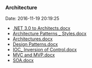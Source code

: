 <!--
title: Architecture
date: 2016-11-19 20:19:25
tags:
- Architecture
- Design
- .NET
- SOA
- IOC
-->
### Architecture
Date: 2016-11-19 20:19:25
* [.NET 3.0 to Architects.docx](https://github.com/zhuzhigao/PersonalMaterials/raw/master/Architecture/.NET%203.0%20to%20Architects.docx)
* [Architecture Patterns _ Styles.docx](https://github.com/zhuzhigao/PersonalMaterials/raw/master/Architecture/Architecture%20Patterns%20_%20Styles.docx)
* [Architectures.docx](https://github.com/zhuzhigao/PersonalMaterials/raw/master/Architecture/Architectures.docx)
* [Design Patterns.docx](https://github.com/zhuzhigao/PersonalMaterials/raw/master/Architecture/Design%20Patterns.docx)
* [IOC_ Inversion of Control.docx](https://github.com/zhuzhigao/PersonalMaterials/raw/master/Architecture/IOC_%20Inversion%20of%20Control.docx)
* [MVC and MVP.docx](https://github.com/zhuzhigao/PersonalMaterials/raw/master/Architecture/MVC%20and%20MVP.docx)
* [SOA.docx](https://github.com/zhuzhigao/PersonalMaterials/raw/master/Architecture/SOA.docx)
<!-- more -->
